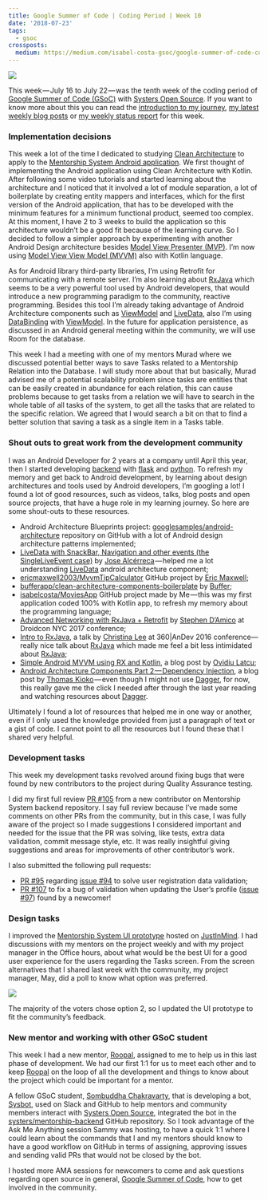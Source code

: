 ```yaml
---
title: Google Summer of Code | Coding Period | Week 10
date: '2018-07-23'
tags:
  - gsoc
crossposts:
  medium: https://medium.com/isabel-costa-gsoc/google-summer-of-code-coding-period-week-10-191813534051
---
```


![](/images/gsoc-week-10-cover.png)

This week — July 16 to July 22 — was the tenth week of the coding period of [Google Summer of Code (GSoC)](https://summerofcode.withgoogle.com/) with [Systers Open Source](https://github.com/systers). If you want to know more about this you can read the [introduction to my journey](https://medium.com/isabel-costa-gsoc/intro-to-google-summer-of-code-with-systers-open-source-dbdaa92bd189), [my latest weekly blog posts](https://medium.com/isabel-costa-gsoc) or [my weekly status report](https://github.com/systers/mentorship-backend/wiki/GSoC-2018-Isabel-Costa#weekly-status-report-for-week-10) for this week.

### Implementation decisions

This week a lot of the time I dedicated to studying [Clean Architecture](https://8thlight.com/blog/uncle-bob/2012/08/13/the-clean-architecture.html) to apply to the [Mentorship System Android application](https://github.com/systers/mentorship-android). We first thought of implementing the Android application using Clean Architecture with Kotlin. After following some video tutorials and started learning about the architecture and I noticed that it involved a lot of module separation, a lot of boilerplate by creating entity mappers and interfaces, which for the first version of the Android application, that has to be developed with the minimum features for a minimum functional product, seemed too complex. At this moment, I have 2 to 3 weeks to build the application so this architecture wouldn’t be a good fit because of the learning curve. So I decided to follow a simpler approach by experimenting with another Android Design architecture besides [Model View Presenter (MVP)](https://en.wikipedia.org/wiki/Model%E2%80%93view%E2%80%93presenter). I’m now using [Model View View Model (MVVM)](https://en.wikipedia.org/wiki/Model%E2%80%93view%E2%80%93viewmodel) also with Kotlin language.

As for Android library third-party libraries, I’m using Retrofit for communicating with a remote server. I’m also learning about [RxJava](https://github.com/ReactiveX/RxJava) which seems to be a very powerful tool used by Android developers, that would introduce a new programming paradigm to the community, reactive programming. Besides this tool I’m already taking advantage of Android Architecture components such as [ViewModel](https://developer.android.com/topic/libraries/architecture/viewmodel) and [LiveData](https://developer.android.com/topic/libraries/architecture/livedata), also I’m using [DataBinding](https://developer.android.com/topic/libraries/data-binding/) with [ViewModel](https://developer.android.com/topic/libraries/architecture/viewmodel). In the future for application persistence, as discussed in an Android general meeting within the community, we will use Room for the database.

This week I had a meeting with one of my mentors Murad where we discussed potential better ways to save Tasks related to a Mentorship Relation into the Database. I will study more about that but basically, Murad advised me of a potential scalability problem since tasks are entities that can be easily created in abundance for each relation, this can cause problems because to get tasks from a relation we will have to search in the whole table of all tasks of the system, to get all the tasks that are related to the specific relation. We agreed that I would search a bit on that to find a better solution that saving a task as a single item in a Tasks table.

### Shout outs to great work from the development community

I was an Android Developer for 2 years at a company until April this year, then I started developing [backend](https://github.com/systers/mentorship-backend) with [flask](http://flask.pocoo.org/) and [python](https://www.python.org/). To refresh my memory and get back to Android development, by learning about design architectures and tools used by Android developers, I’m googling a lot! I found a lot of good resources, such as videos, talks, blog posts and open source projects, that have a huge role in my learning journey. So here are some shout-outs to these resources.

-   Android Architecture Blueprints project: [googlesamples/android-architecture](https://github.com/googlesamples/android-architecture) repository on GitHub with a lot of Android design architecture patterns implemented;
-   [LiveData with SnackBar, Navigation and other events (the SingleLiveEvent case)](https://medium.com/google-developers/livedata-with-snackbar-navigation-and-other-events-the-singleliveevent-case-ac2622673150) by [Jose Alcérreca](https://twitter.com/ppvi) — helped me a lot understanding [LiveData](https://developer.android.com/topic/libraries/architecture/livedata) android architecture component;
-   [ericmaxwell2003/MvvmTipCalculator](https://github.com/ericmaxwell2003/MvvmTipCalculator) GitHub project by [Eric Maxwell](https://twitter.com/emmax);
-   [bufferapp/clean-architecture-components-boilerplate](https://github.com/bufferapp/clean-architecture-components-boilerplate) by [Buffer](https://github.com/bufferapp);
-   [isabelcosta/MoviesApp](https://github.com/isabelcosta/MoviesApp/) GitHub project made by Me — this was my first application coded 100% with Kotlin app, to refresh my memory about the programming language;
-   [Advanced Networking with RxJava + Retrofit](https://www.youtube.com/watch?v=q4eK3VFhnA0) by [Stephen D’Amico](https://twitter.com/sddamico) at Droidcon NYC 2017 conference;
-   [Intro to RxJava](https://www.youtube.com/watch?v=XLH2v9deew0), a talk by [Christina Lee](https://twitter.com/runchristinarun) at 360|AnDev 2016 conference— really nice talk about [RxJava](https://github.com/ReactiveX/RxJava) which made me feel a bit less intimidated about [RxJava](https://github.com/ReactiveX/RxJava);
-   [Simple Android MVVM using RX and Kotlin](https://medium.com/corebuild-software/simple-android-mvvm-using-rx-and-kotlin-9769a91b03ef), a blog post by [Ovidiu Latcu](https://twitter.com/ovy9086);
-   [Android Architecture Components Part 2 — Dependency Injection](https://www.thomaskioko.com/android-architecture-components-part-2-dependency-injection/), a blog post by [Thomas Kioko](https://twitter.com/code_wizard) — even though I might not use [Dagger](https://google.github.io/dagger/), for now, this really gave me the click I needed after through the last year reading and watching resources about [Dagger](https://google.github.io/dagger/).

Ultimately I found a lot of resources that helped me in one way or another, even if I only used the knowledge provided from just a paragraph of text or a gist of code. I cannot point to all the resources but I found these that I shared very helpful.

### Development tasks

This week my development tasks revolved around fixing bugs that were found by new contributors to the project during Quality Assurance testing.

I did my first full review [PR #105](https://github.com/systers/mentorship-backend/pull/105) from a new contributor on Mentorship System backend repository. I say full review because I’ve made some comments on other PRs from the community, but in this case, I was fully aware of the project so I made suggestions I considered important and needed for the issue that the PR was solving, like tests, extra data validation, commit message style, etc. It was really insightful giving suggestions and areas for improvements of other contributor’s work.

I also submitted the following pull requests:

-   [PR #95](https://github.com/systers/mentorship-backend/pull/95) regarding [issue #94](https://github.com/systers/mentorship-backend/issue/94) to solve user registration data validation;
-   [PR #107](https://github.com/systers/mentorship-backend/pull/107) to fix a bug of validation when updating the User’s profile ([issue #97](https://github.com/systers/mentorship-backend/issue/97)) found by a newcomer!

### Design tasks

I improved the [Mentorship System UI prototype](https://www.justinmind.com/usernote/tests/35756605/35766303/35777319/index.html) hosted on [JustInMind](https://www.justinmind.com/). I had discussions with my mentors on the project weekly and with my project manager in the Office hours, about what would be the best UI for a good user experience for the users regarding the Tasks screen. From the screen alternatives that I shared last week with the community, my project manager, May, did a poll to know what option was preferred.

![](/images/gsoc-week-10-ui-design.png)

The majority of the voters chose option 2, so I updated the UI prototype to fit the community’s feedback.

### New mentor and working with other GSoC student

This week I had a new mentor, [Roopal](https://github.com/roopalJazz), assigned to me to help us in this last phase of development. We had our first 1:1 for us to meet each other and to keep [Roopal](https://github.com/roopalJazz) on the loop of all the development and things to know about the project which could be important for a mentor.

A fellow GSoC student, [Sombuddha Chakravarty](https://github.com/sammy1997), that is developing a bot, [Sysbot](https://github.com/systers/sysbot), used on Slack and GitHub to help mentors and community members interact with [Systers Open Source](https://github.com/systers), integrated the bot in the [systers/mentorship-backend](https://github.com/systers/mentorship-backend) GitHub repository. So I took advantage of the Ask Me Anything session Sammy was hosting, to have a quick 1:1 where I could learn about the commands that I and my mentors should know to have a good workflow on GitHub in terms of assigning, approving issues and sending valid PRs that would not be closed by the bot.

I hosted more AMA sessions for newcomers to come and ask questions regarding open source in general, [Google Summer of Code](https://summerofcode.withgoogle.com/), how to get involved in the community.
